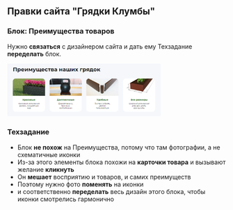 ## Правки сайта "Грядки Клумбы"

### Блок: Преимущества товаров

Нужно **связаться** с дизайнером сайта и дать ему Техзадание **переделать** блок.

<img width="70%" src="img/benefits-product.png" alt="">

### Техзадание

- Блок **не похож** на Преимущества, потому что там фотографии, а не схематичные иконки
- Из-за этого элементы блока похожи на **карточки товара** и вызывают желание **кликнуть**
- Он **мешает** восприятию и товаров, и самих преимуществ
- Поэтому нужно фото **поменять** на иконки
- и соответственно **переделать** весь дизайн этого блока, чтобы иконки смотрелись гармонично
